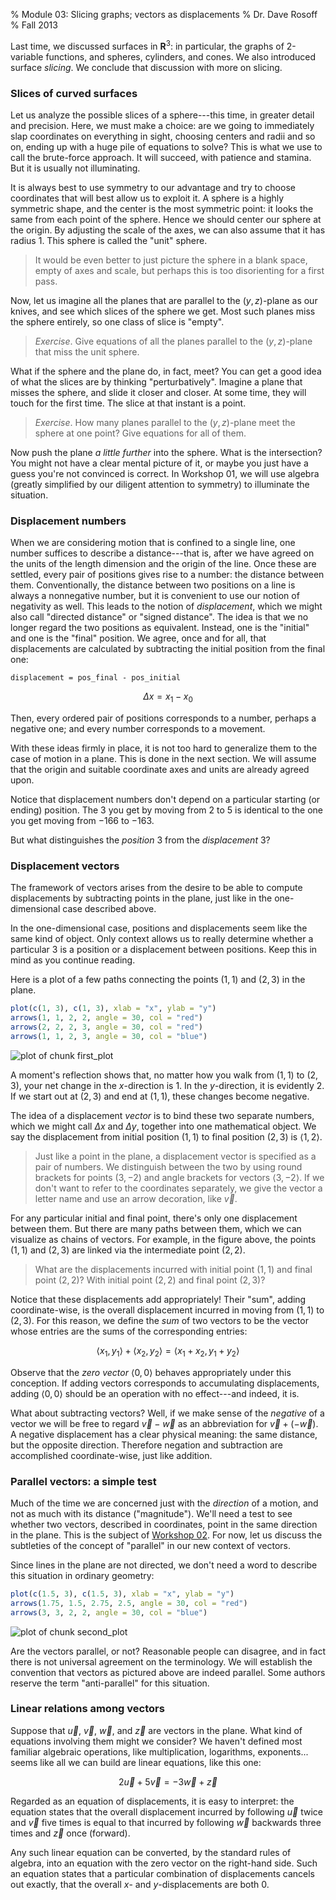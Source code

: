 % Module 03:
  Slicing graphs; vectors as displacements
% Dr. Dave Rosoff
% Fall 2013

Last time, we discussed surfaces in $\mathbf{R}^3$: in particular, the graphs of 2-variable functions, and spheres, cylinders, and cones. We also introduced surface *slicing*. We conclude that discussion with more on slicing.

### Slices of curved surfaces

Let us analyze the possible slices of a sphere---this time, in greater detail and precision. Here, we must make a choice: are we going to immediately slap coordinates on everything in sight, choosing centers and radii and so on, ending up with a huge pile of equations to solve? This is what we use to call the brute-force approach. It will succeed, with patience and stamina. But it is usually not illuminating. 

It is always best to use symmetry to our advantage and try to choose coordinates that will best allow us to exploit it. A sphere is a highly symmetric shape, and the center is the most symmetric point: it looks the same from each point of the sphere. Hence we should center our sphere at the origin. By adjusting the scale of the axes, we can also assume that it has radius 1. This sphere is called the "unit" sphere.

> It would be even better to just picture the sphere in a blank space, empty of axes and scale, but perhaps this is too disorienting for a first pass.

Now, let us imagine all the planes that are parallel to the $(y,z)$-plane as our knives, and see which slices of the sphere we get. Most such planes miss the sphere entirely, so one class of slice is "empty".

> *Exercise*. Give equations of all the planes parallel to the $(y,z)$-plane that miss the unit sphere.

What if the sphere and the plane do, in fact, meet? You can get a good idea of what the slices are by thinking "perturbatively". Imagine a plane that misses the sphere, and slide it closer and closer. At some time, they will touch for the first time. The slice at that instant is a point.

> *Exercise*. How many planes parallel to the $(y,z)$-plane meet the sphere at one point? Give equations for all of them.

Now push the plane *a little further* into the sphere. What is the intersection? You might not have a clear mental picture of it, or maybe you just have a guess you're not convinced is correct. In Workshop 01, we will use algebra (greatly simplified by our diligent attention to symmetry) to illuminate the situation.

### Displacement numbers

When we are considering motion that is confined to a single line, one number suffices to describe a distance---that is, after we have agreed on the units of the length dimension and the origin of the line. Once these are settled, every pair of positions gives rise to a number: the distance between them. Conventionally, the distance between two positions on a line is always a nonnegative number, but it is convenient to use our notion of negativity as well. This leads to the notion of *displacement*, which we might also call "directed distance" or "signed distance". The idea is that we no longer regard the two positions as equivalent. Instead, one is the "initial" and one is the "final" position. We agree, once and for all, that displacements are calculated by subtracting the initial position from the final one:

    displacement = pos_final - pos_initial

$$ \Delta x = x_1 - x_0 $$

Then, every ordered pair of positions corresponds to a number, perhaps a negative one; and every number corresponds to a movement.

With these ideas firmly in place, it is not too hard to generalize them to the case of motion in a plane. This is done in the next section. We will assume that the origin and suitable coordinate axes and units are already agreed upon.

Notice that displacement numbers don't depend on a particular starting (or ending) position. The $3$ you get by moving from $2$ to $5$ is identical to the one you get moving from $-166$ to $-163$.

But what distinguishes the *position* $3$ from the *displacement* $3$?

### Displacement vectors

The framework of vectors arises from the desire to be able to compute displacements by subtracting points in the plane, just like in the one- dimensional case described above.

In the one-dimensional case, positions and displacements seem like the same kind of object. Only context allows us to really determine whether a particular $3$ is a position or a displacement between positions. Keep this in mind as you continue reading.

Here is a plot of a few paths connecting the points $(1,1)$ and $(2,3)$ in the plane.


```r
plot(c(1, 3), c(1, 3), xlab = "x", ylab = "y")
arrows(1, 1, 2, 2, angle = 30, col = "red")
arrows(2, 2, 2, 3, angle = 30, col = "red")
arrows(1, 1, 2, 3, angle = 30, col = "blue")
```

<img src="figure/first_plot.png" title="plot of chunk first_plot" alt="plot of chunk first_plot" style="display: block; margin: auto;" />


A moment's reflection shows that, no matter how you walk from $(1,1)$ to $(2,3)$, your net change in the $x$-direction is $1$. In the $y$-direction, it is evidently $2$. If we start out at $(2,3)$ and end at $(1,1)$, these changes become negative.

The idea of a displacement *vector* is to bind these two separate numbers, which we might call $\Delta x$ and $\Delta y$, together into one mathematical object. We say the displacement from initial position $(1,1)$ to final position $(2,3)$ is $\langle 1, 2 \rangle$.

> Just like a point in the plane, a displacement vector is specified as a pair of numbers. We distinguish between the two by using round brackets for points $(3,-2)$ and angle brackets for vectors $\langle 3, -2 \rangle$. If we don't want to refer to the coordinates separately, we give the vector a letter name and use an arrow decoration, like $\vec{v}$.

For any particular initial and final point, there's only one displacement between them. But there are many paths between them, which we can visualize as chains of vectors. For example, in the figure above, the points $(1,1)$ and $(2,3)$ are linked via the intermediate point $(2,2)$.

> What are the displacements incurred with initial point $(1,1)$ and final point $(2,2)$? With initial point $(2,2)$ and final point $(2,3)$?

Notice that these displacements add appropriately! Their "sum", adding coordinate-wise, is the overall displacement incurred in moving from $(1,1)$ to $(2,3)$. For this reason, we define the *sum* of two vectors to be the vector whose entries are the sums of the corresponding entries:

$$ \langle x_1, y_1 \rangle + \langle x_2, y_2 \rangle =
     \langle x_1 + x_2, y_1 + y_2 \rangle $$

Observe that the *zero vector* $\langle 0, 0 \rangle$ behaves appropriately under this conception. If adding vectors corresponds to accumulating displacements, adding $\langle 0, 0 \rangle$ should be an operation with no effect---and indeed, it is.

What about subtracting vectors? Well, if we make sense of the *negative* of a vector we will be free to regard $\vec{v} - \vec{w}$ as an abbreviation for $\vec{v} + (-\vec{w})$. A negative displacement has a clear physical meaning: the same distance, but the opposite direction. Therefore negation and subtraction are accomplished coordinate-wise, just like addition.

### Parallel vectors: a simple test

Much of the time we are concerned just with the *direction* of a motion, and not as much with its distance ("magnitude"). We'll need a test to see whether two vectors, described in coordinates, point in the same direction in the plane. This is the subject of [Workshop 02][Workshop 02]. For now, let us discuss the subtleties of the concept of "parallel" in our new context of vectors.

Since lines in the plane are not directed, we don't need a word to describe this situation in ordinary geometry:


```r
plot(c(1.5, 3), c(1.5, 3), xlab = "x", ylab = "y")
arrows(1.75, 1.5, 2.75, 2.5, angle = 30, col = "red")
arrows(3, 3, 2, 2, angle = 30, col = "blue")
```

<img src="figure/second_plot.png" title="plot of chunk second_plot" alt="plot of chunk second_plot" style="display: block; margin: auto;" />


Are the vectors parallel, or not? Reasonable people can disagree, and in fact there is not universal agreement on the terminology. We will establish the convention that vectors as pictured above are indeed parallel. Some authors reserve the term "anti-parallel" for this situation.

### Linear relations among vectors

Suppose that $\vec{u}$, $\vec{v}$, $\vec{w}$, and $\vec{z}$ are vectors in the plane. What kind of equations involving them might we consider? We haven't defined most familiar algebraic operations, like multiplication, logarithms, exponents... seems like all we can build are linear equations, like this one:

$$ 2 \vec{u} + 5 \vec{v} = -3 \vec{w} + \vec{z} $$

Regarded as an equation of displacements, it is easy to interpret: the equation states that the overall displacement incurred by following $\vec{u}$ twice and $\vec{v}$ five times is equal to that incurred by following $\vec{w}$ backwards three times and $\vec{z}$ once (forward).

Any such linear equation can be converted, by the standard rules of algebra, into an equation with the zero vector on the right-hand side. Such an equation states that a particular combination of displacements cancels out exactly, that the overall $x$- and $y$-displacements are both $0$.


<!--document ends; links past here-->

[Module 01]: ../01/Module.html
[Module 02]: ../02/Module.html
<!--placeholder link-->
[Workshop 02]: ../../workshops/02/Workshop.pdf 


